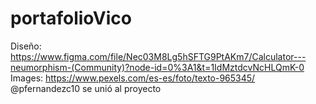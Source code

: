 # portafolioVico
Diseño:
  https://www.figma.com/file/Nec03M8Lg5hSFTG9PtAKm7/Calculator---neumorphism-(Community)?node-id=0%3A1&t=1IdMztdcvNcHLQmK-0
Images:
  https://www.pexels.com/es-es/foto/texto-965345/
@pfernandezc10 se unió al proyecto 
